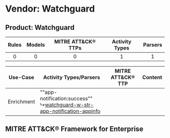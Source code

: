 Vendor: Watchguard
==================
Product: Watchguard
-------------------
| Rules | Models | MITRE ATT&CK® TTPs | Activity Types | Parsers |
|:-----:|:------:|:------------------:|:--------------:|:-------:|
|   0   |   0    |         0          |       1        |    1    |

|  Use-Case  | Activity Types/Parsers    | MITRE ATT&CK® TTP | Content    |
|:----------:| ---- | ---- | ---- |
| Enrichment |  ""app-notification:success""<br> ↳[watchguard-w-str-app-notification-appinfo](Ps/pC_watchguardwstrappnotificationappinfo.md)<br> |    | [](RM/r_m_watchguard_watchguard_Enrichment.md) |

MITRE ATT&CK® Framework for Enterprise
--------------------------------------

